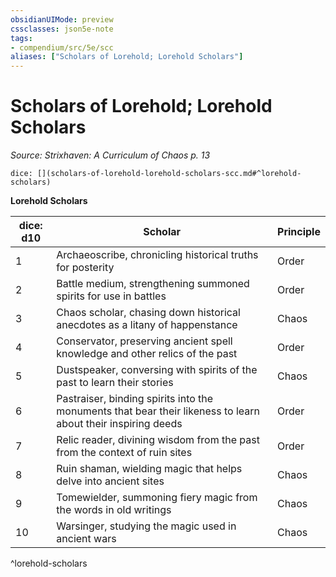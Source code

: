 ```yaml
---
obsidianUIMode: preview
cssclasses: json5e-note
tags:
- compendium/src/5e/scc
aliases: ["Scholars of Lorehold; Lorehold Scholars"]
---
```

# Scholars of Lorehold; Lorehold Scholars
*Source: Strixhaven: A Curriculum of Chaos p. 13* 

`dice: [](scholars-of-lorehold-lorehold-scholars-scc.md#^lorehold-scholars)`

**Lorehold Scholars**

| dice: d10 | Scholar | Principle |
|-----------|---------|-----------|
| 1 | Archaeoscribe, chronicling historical truths for posterity | Order |
| 2 | Battle medium, strengthening summoned spirits for use in battles | Order |
| 3 | Chaos scholar, chasing down historical anecdotes as a litany of happenstance | Chaos |
| 4 | Conservator, preserving ancient spell knowledge and other relics of the past | Order |
| 5 | Dustspeaker, conversing with spirits of the past to learn their stories | Chaos |
| 6 | Pastraiser, binding spirits into the monuments that bear their likeness to learn about their inspiring deeds | Order |
| 7 | Relic reader, divining wisdom from the past from the context of ruin sites | Order |
| 8 | Ruin shaman, wielding magic that helps delve into ancient sites | Chaos |
| 9 | Tomewielder, summoning fiery magic from the words in old writings | Chaos |
| 10 | Warsinger, studying the magic used in ancient wars | Chaos |
^lorehold-scholars